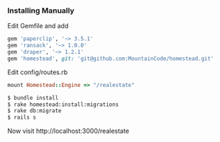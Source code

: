 ### Installing Manually

Edit Gemfile and add

```ruby
gem 'paperclip', '~> 3.5.1'
gem 'ransack', '~> 1.0.0'
gem 'draper', '~> 1.2.1'
gem 'homestead', git: 'git@github.com:MountainCode/homestead.git'
```

Edit config/routes.rb

```ruby
mount Homestead::Engine => "/realestate"
```

```bash
$ bundle install
$ rake homestead:install:migrations
$ rake db:migrate
$ rails s
```

Now visit http://localhost:3000/realestate
